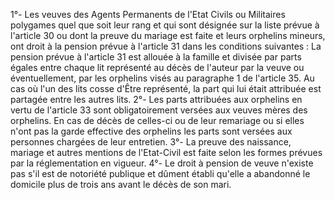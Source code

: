 1°- Les veuves des Agents Permanents de l'Etat Civils ou Militaires polygames quel que soit leur rang et qui sont désignée sur la liste prévue à l'article 30 ou dont la preuve du mariage est faite et leurs orphelins mineurs, ont droit à la pension prévue à l'article 31 dans les conditions suivantes :
La pension prévue à l'article 31 est allouée à la famille et divisée par parts égales entre chaque lit représenté au décès de l'auteur par la veuve ou éventuellement, par les orphelins visés au paragraphe 1 de l'article 35.
Au cas où l'un des lits cosse d'Être représenté, la part qui lui était attribuée est partagée entre les autres lits.
2°- Les parts attribuées aux orphelins en vertu de l'article 33 sont obligatoirement versées aux veuves mères des orphelins. En cas de décès de celles-ci ou de leur remariage ou si elles n'ont pas la garde effective des orphelins les parts sont versées aux personnes chargées de leur entretien.
3°- La preuve des naissance, mariage et autres mentions de l'Etat-Civil est faite selon les formes prévues par la réglementation en vigueur.
4°- Le droit à pension de veuve n'existe pas s'il est de notoriété publique et dûment établi qu'elle a abandonné le domicile plus de trois ans avant le décès de son mari.